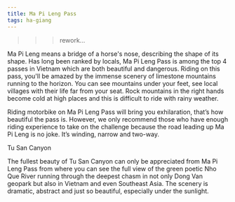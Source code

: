 ```yaml
---
title: Ma Pi Leng Pass
tags: ha-giang
---
```


>>> rework... 

Ma Pi Leng means a bridge of a horse's nose, describing the shape of its shape. Has long been ranked by locals, Ma Pi Leng Pass is among the top 4 passes in Vietnam which are both beautiful and dangerous. Riding on this pass, you'll be amazed by the immense scenery of limestone mountains running to the horizon. You can see mountains under your feet, see local villages with their life far from your seat. Rock mountains in the right hands become cold at high places and this is difficult to ride with rainy weather.

Riding motorbike on Ma Pi Leng Pass will bring you exhilaration, that’s how beautiful the pass is. However, we only recommend those who have enough riding experience to take on the challenge because the road leading up Ma Pi Leng is no joke. It’s winding, narrow and two-way.

Tu San Canyon 

The fullest beauty of Tu San Canyon can only be appreciated from Ma Pi Leng Pass from where you can see the full view of the green poetic Nho Que River running through the deepest chasm in not only Dong Van geopark but also in Vietnam and even Southeast Asia. The scenery is dramatic, abstract and just so beautiful, especially under the sunlight.